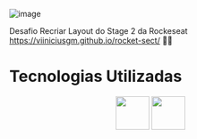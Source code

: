 ![image](https://user-images.githubusercontent.com/92201792/179861515-fa22f3f6-fc6f-4740-8cba-210c6984da6e.png)

Desafio Recriar Layout do Stage 2 da Rockeseat https://viiniciusgm.github.io/rocket-sect/ 💜🚀

##

<h1>
  Tecnologias Utilizadas
</h1>

<div align="center">
    <img height="60em" widght="60em" src="https://img.shields.io/badge/HTML5-E34F26?style=for-the-badge&logo=html5&logoColor=white">
    <img height="60em" widght="60em" src="https://img.shields.io/badge/CSS3-1572B6?style=for-the-badge&logo=css3&logoColor=white">
    
</div>

